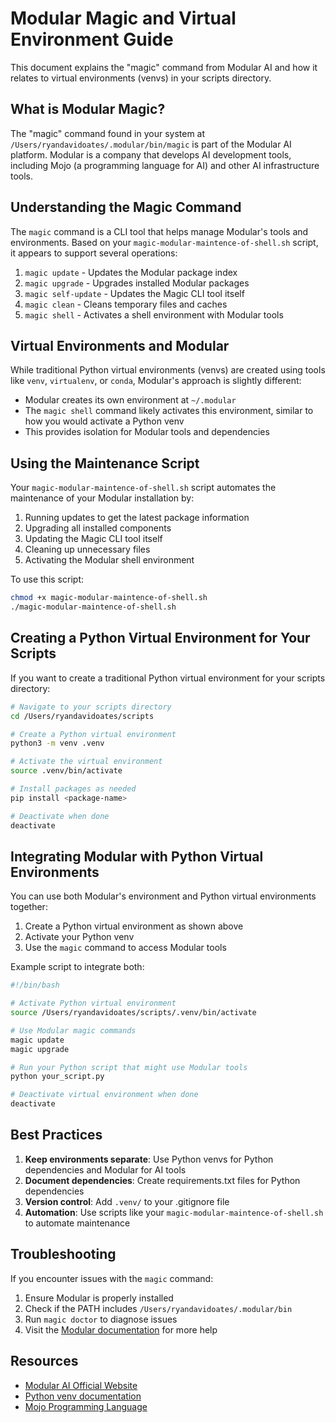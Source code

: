 # Modular Magic and Virtual Environment Guide

This document explains the "magic" command from Modular AI and how it relates to virtual environments (venvs) in your scripts directory.

## What is Modular Magic?

The "magic" command found in your system at `/Users/ryandavidoates/.modular/bin/magic` is part of the Modular AI platform. Modular is a company that develops AI development tools, including Mojo (a programming language for AI) and other AI infrastructure tools.

## Understanding the Magic Command

The `magic` command is a CLI tool that helps manage Modular's tools and environments. Based on your `magic-modular-maintence-of-shell.sh` script, it appears to support several operations:

1. `magic update` - Updates the Modular package index
2. `magic upgrade` - Upgrades installed Modular packages
3. `magic self-update` - Updates the Magic CLI tool itself
4. `magic clean` - Cleans temporary files and caches
5. `magic shell` - Activates a shell environment with Modular tools

## Virtual Environments and Modular

While traditional Python virtual environments (venvs) are created using tools like `venv`, `virtualenv`, or `conda`, Modular's approach is slightly different:

- Modular creates its own environment at `~/.modular`
- The `magic shell` command likely activates this environment, similar to how you would activate a Python venv
- This provides isolation for Modular tools and dependencies

## Using the Maintenance Script

Your `magic-modular-maintence-of-shell.sh` script automates the maintenance of your Modular installation by:

1. Running updates to get the latest package information
2. Upgrading all installed components
3. Updating the Magic CLI tool itself
4. Cleaning up unnecessary files
5. Activating the Modular shell environment

To use this script:

```bash
chmod +x magic-modular-maintence-of-shell.sh
./magic-modular-maintence-of-shell.sh
```

## Creating a Python Virtual Environment for Your Scripts

If you want to create a traditional Python virtual environment for your scripts directory:

```bash
# Navigate to your scripts directory
cd /Users/ryandavidoates/scripts

# Create a Python virtual environment
python3 -m venv .venv

# Activate the virtual environment
source .venv/bin/activate

# Install packages as needed
pip install <package-name>

# Deactivate when done
deactivate
```

## Integrating Modular with Python Virtual Environments

You can use both Modular's environment and Python virtual environments together:

1. Create a Python virtual environment as shown above
2. Activate your Python venv
3. Use the `magic` command to access Modular tools

Example script to integrate both:

```bash
#!/bin/bash

# Activate Python virtual environment
source /Users/ryandavidoates/scripts/.venv/bin/activate

# Use Modular magic commands
magic update
magic upgrade

# Run your Python script that might use Modular tools
python your_script.py

# Deactivate virtual environment when done
deactivate
```

## Best Practices

1. **Keep environments separate**: Use Python venvs for Python dependencies and Modular for AI tools
2. **Document dependencies**: Create requirements.txt files for Python dependencies
3. **Version control**: Add `.venv/` to your .gitignore file
4. **Automation**: Use scripts like your `magic-modular-maintence-of-shell.sh` to automate maintenance

## Troubleshooting

If you encounter issues with the `magic` command:

1. Ensure Modular is properly installed
2. Check if the PATH includes `/Users/ryandavidoates/.modular/bin`
3. Run `magic doctor` to diagnose issues
4. Visit the [Modular documentation](https://docs.modular.com/) for more help

## Resources

- [Modular AI Official Website](https://www.modular.com/)
- [Python venv documentation](https://docs.python.org/3/library/venv.html)
- [Mojo Programming Language](https://www.modular.com/mojo)
